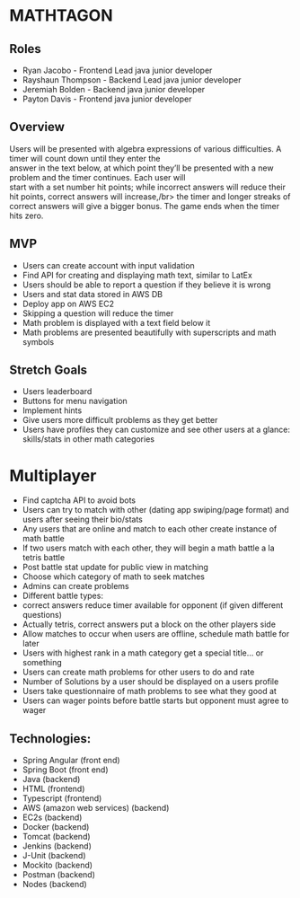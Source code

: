 # MATHTAGON

## Roles
- Ryan Jacobo - Frontend Lead java junior developer
- Rayshaun Thompson - Backend Lead java junior developer
- Jeremiah Bolden - Backend java junior developer
- Payton Davis - Frontend java junior developer


## Overview
Users will be presented with algebra expressions of various difficulties. A timer will count down until they enter the </br>
answer in the text below, at which point they’ll be presented with a new problem and the timer continues. Each user will</br>
start with a set number hit points; while incorrect answers will reduce their hit points, correct answers will increase,/br>
the timer and longer streaks of correct answers will give a bigger bonus. The game ends when the timer hits zero.


## MVP
- Users can create account with input validation
- Find API for creating and displaying math text, similar to LatEx
- Users should be able to report a question if they believe it is wrong
- Users and stat data stored in AWS DB
- Deploy app on AWS EC2
- Skipping a question will reduce the timer
- Math problem is displayed with a text field below it
- Math problems are presented beautifully with superscripts and math symbols

	
## Stretch Goals
- Users leaderboard
- Buttons for menu navigation
- Implement hints
- Give users more difficult problems as they get better
- Users have profiles they can customize and see other users at a glance: skills/stats in other math categories

# Multiplayer
- Find captcha API to avoid bots
- Users can try to match with other (dating app swiping/page format) and users after seeing their bio/stats
- Any users that are online and match to each other create instance of math battle
- If two users match with each other, they will begin a math battle a la tetris battle 
- Post battle stat update for public view in matching
- Choose which category of math to seek matches
- Admins can create problems
- Different battle types:
- correct answers reduce timer available for opponent (if given different questions)
- Actually tetris, correct answers put a block on the other players side
- Allow matches to occur when users are offline, schedule math battle for later
- Users with highest rank in a math category get a special title… or something
- Users can create math problems for other users to do and rate
- Number of Solutions by a user should be displayed on a users profile
- Users take questionnaire of math problems to see what they good at
- Users can wager points before battle starts but opponent must agree to wager


## Technologies:
- Spring Angular 		(front end)
- Spring Boot  			(front end)
- Java 				(backend)
- HTML 				(frontend)
- Typescript 			(frontend)
- AWS (amazon web services)     (backend)
- EC2s 				(backend)
- Docker 			(backend)
- Tomcat 			(backend)
- Jenkins	        	(backend)
- J-Unit 	        	(backend)
- Mockito 			(backend)
- Postman 			(backend)
- Nodes 			(backend)
